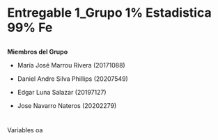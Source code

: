 # Entregable 1_Grupo 1% Estadistica 99% Fe
## 
###

**Miembros del Grupo**
  
-  María José Marrou Rivera (20171088)
  
-  Daniel Andre Silva Phillips (20207549)
  
-  Edgar Luna Salazar (20197127)
  
-  Jose Navarro Nateros (20202279)

# 
Variables
oa

